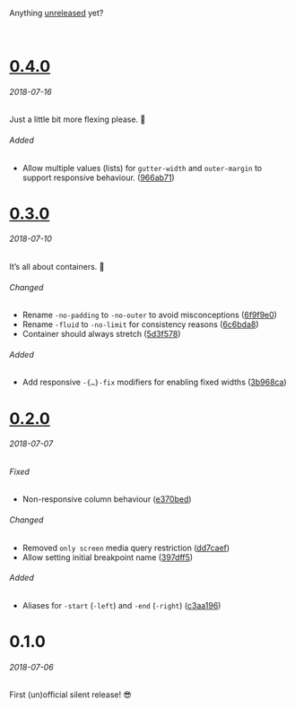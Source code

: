 Anything [unreleased] yet?

<br>

# [0.4.0]
###### 2018-07-16

Just a little bit more flexing please. 🌱

###### Added
- Allow multiple values (lists) for `gutter-width` and `outer-margin` to support responsive behaviour. ([966ab71]) 

# [0.3.0]
###### 2018-07-10

It’s all about containers. 🚚

###### Changed
- Rename `-no-padding` to `-no-outer` to avoid misconceptions ([6f9f9e0])
- Rename `-fluid` to `-no-limit` for consistency reasons ([6c6bda8])
- Container should always stretch ([5d3f578])

###### Added
- Add responsive `-{…}-fix` modifiers for enabling fixed widths ([3b968ca])


# [0.2.0]
###### 2018-07-07

###### Fixed
- Non-responsive column behaviour ([e370bed])

###### Changed
- Removed `only screen` media query restriction ([dd7caef])
- Allow setting initial breakpoint name ([397dff5])

###### Added
- Aliases for `-start` (`-left`) and `-end` (`-right`) ([c3aa196])


# 0.1.0
###### 2018-07-06

First (un)official silent release! 😎


[unreleased]: https://github.com/gridonic/grid/compare/0.4.0...HEAD
[0.4.0]: https://github.com/gridonic/grid/compare/0.3.0...0.4.0
[0.3.0]: https://github.com/gridonic/grid/compare/0.2.0...0.3.0
[0.2.0]: https://github.com/gridonic/grid/compare/0.1.0...0.2.0

[e370bed]: https://github.com/gridonic/grid/commit/e370bed
[dd7caef]: https://github.com/gridonic/grid/commit/dd7caef
[397dff5]: https://github.com/gridonic/grid/commit/397dff5
[c3aa196]: https://github.com/gridonic/grid/commit/c3aa196
[6f9f9e0]: https://github.com/gridonic/grid/commit/6f9f9e0
[6c6bda8]: https://github.com/gridonic/grid/commit/6c6bda8
[5d3f578]: https://github.com/gridonic/grid/commit/5d3f578
[3b968ca]: https://github.com/gridonic/grid/commit/3b968ca
[966ab71]: https://github.com/gridonic/grid/commit/966ab71
